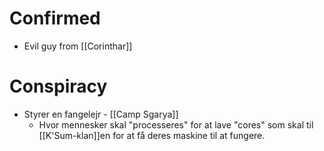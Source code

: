 # Confirmed
- Evil guy from [[Corinthar]]

# Conspiracy
- Styrer en fangelejr - [[Camp Sgarya]]
	- Hvor mennesker skal "processeres" for at lave "cores" som skal til [[K'Sum-klan]]en for at få deres maskine til at fungere.
